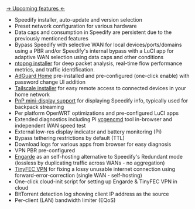 [-> Upcoming features <-](https://github.com/TalalMash/SmoothWAN/projects/1)  
  
- Speedify installer, auto-update and version selection
- Preset network configuration for various hardware
- Data caps and consumption in Speedify are persistent due to the previously mentioned features
- Bypass Speedify with selective WAN for local devices/ports/domains using a PBR and/or Speedify's internal bypass with a LuCI app for adaptive WAN selection using data caps and other conditions
- [ntopng installer](https://www.ntop.org/products/traffic-analysis/ntop/) for deep packet analysis, real-time flow performance metrics, and traffic identification.
- [AdGuard Home](https://github.com/TalalMash/SmoothWAN/wiki/Setting-up-AdGuard-Home-(GL.iNet)) pre-installed and pre-configured (one-click enable) with password change UI addition
- [Tailscale installer](https://github.com/TalalMash/SmoothWAN/wiki/Setting-up-Tailscale) for easy remote access to connected devices in your home network  
- [PnP mini-display support](https://github.com/TalalMash/SmoothWAN/wiki/Setting-up-OLED-display-for-stats-(RPi4)) for displaying Speedify info, typically used for backpack streaming
- Per platform OpenWRT optimizations and pre-configured LuCI apps
- Extended diagnostics including Pi [vcgencmd]() tool in-browser and independent WAN speed test
- External low-res display indicator and battery monitoring (Pi)
- Bypass tethering restrictions by default (TTL)
- Download logs for various apps from browser for easy diagnosis
- VPN PBR pre-configured
- [Engarde](/engarde) as an self-hosting alternative to Speedify's Redundant mode (lossless by duplicating traffic across WANs - no aggregation)
- [TinyFEC VPN](/tinyfec) for fixing a lossy unusable internet connection using forward-error-correction (single WAN - self-hosting)
- One-click cloud-init script for setting up Engarde & TinyFEC VPN in cloud
- BitTorrent detection log showing client IP address as the source
- Per-client (LAN) bandwidth limiter (EQoS)
